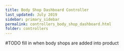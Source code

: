 ```yaml
---
title: Body Shop Dashboard Controller
last_updated: July 2019
sidebar: primary_sidebar
permalink: controllers_body_shop_dashboard.html
folder: controllers
---
```


\#TODO fill in when body shops are added into product